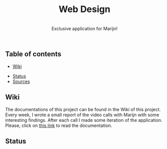 <div align="center">
	<h1 align='center'>Web Design</h1>
	<!-- <img align='center' src="./public/src/img/screenshot-app.png" height="620" /> -->
</div>
<p align="center">
	<br>
	Exclusive application for Marijn!
	<br>
	<!-- <a href="https://progressive-web-apps-1920.herokuapp.com/">Live demo</a> -->
</p>
<br>

## Table of contents

<!-- - [Install](#install) -->
- [Wiki](#wiki)
<!-- - [API](#api) -->
- [Status](#status)
- [Sources](#sources)

## Wiki

The documentations of this project can be found in the Wiki of this project. Every week, I wrote a small report of the video calls with Marijn with some interesting findings. After each call I made some iteration of the application. 
Please, click on [this link](https://github.com/peppequint/web-design-1920/wiki) to read the documentation.

## Status

